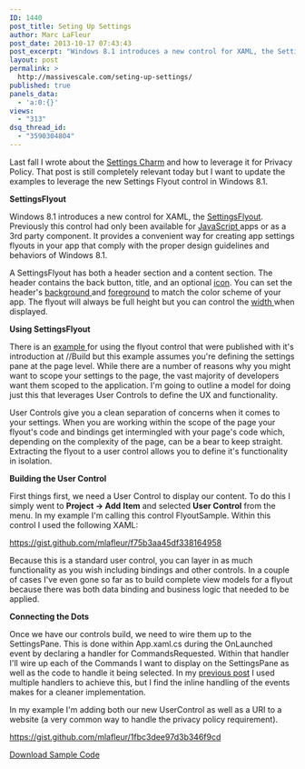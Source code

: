 ```yaml
---
ID: 1440
post_title: Seting Up Settings
author: Marc LaFleur
post_date: 2013-10-17 07:43:43
post_excerpt: "Windows 8.1 introduces a new control for XAML, the SettingsFlyout. Most examples on using this new control assume you're defining your Settings at the page level. Here we outline a model for doing this scoped to the Application leveraging SettingsFlyout , User Controls in C# /XAML. It is incredibly easy to implement. "
layout: post
permalink: >
  http://massivescale.com/seting-up-settings/
published: true
panels_data:
  - 'a:0:{}'
views:
  - "313"
dsq_thread_id:
  - "3590304804"
---
```

Last fall I wrote about the <a title="Settings Charm" href="http://massivescale.azurewebsites.net/settings-charm/" target="_blank">Settings Charm</a> and how to leverage it for Privacy Policy. That post is still completely relevant today but I want to update the examples to leverage the new Settings Flyout control in Windows 8.1.

<strong>SettingsFlyout</strong>

Windows 8.1 introduces a new control for XAML, the <a href="http://msdn.microsoft.com/en-us/library/windows/apps/windows.ui.xaml.controls.settingsflyout.aspx" target="_blank">SettingsFlyout</a>. Previously this control had only been available for <a href="http://msdn.microsoft.com/en-us/library/windows/apps/Hh701253.aspx" target="_blank">JavaScript </a>apps or as a 3rd party component. It provides a convenient way for creating app settings flyouts in your app that comply with the proper design guidelines and behaviors of Windows 8.1.

A SettingsFlyout has both a header section and a content section. The header contains the back button, title, and an optional <a href="http://msdn.microsoft.com/en-us/library/windows/apps/windows.ui.xaml.controls.settingsflyout.iconsource.aspx" target="_blank">icon</a>. You can set the header's <a href="http://msdn.microsoft.com/en-us/library/windows/apps/windows.ui.xaml.controls.settingsflyout.headerbackground.aspx" target="_blank">background </a>and <a href="http://msdn.microsoft.com/en-us/library/windows/apps/windows.ui.xaml.controls.settingsflyout.headerforeground.aspx" target="_blank">foreground</a> to match the color scheme of your app. The flyout will always be full height but you can control the <a href="http://msdn.microsoft.com/en-us/library/windows/apps/windows.ui.xaml.frameworkelement.width.aspx" target="_blank">width </a>when displayed.

<strong>Using SettingsFlyout</strong>

There is an <a href="http://msdn.microsoft.com/en-us/library/windows/apps/bg182878.aspx#SettingsFlyout" target="_blank">example </a>for using the flyout control that were published with it's introduction at //Build but this example assumes you're defining the settings pane at the page level. While there are a number of reasons why you might want to scope your settings to the page, the vast majority of developers want them scoped to the application. I'm going to outline a model for doing just this that leverages User Controls to define the UX and functionality.

User Controls give you a clean separation of concerns when it comes to your settings. When you are working within the scope of the page your flyout's code and bindings get intermingled with your page's code which, depending on the complexity of the page, can be a bear to keep straight. Extracting the flyout to a user control allows you to define it's functionality in isolation.

<strong>Building the User Control</strong>

First things first, we need a User Control to display our content. To do this I simply went to <strong>Project -&gt; Add</strong> <strong>Item</strong> and selected <strong>User Control</strong> from the menu. In my example I'm calling this control FlyoutSample. Within this control I used the following XAML:

https://gist.github.com/mlafleur/f75b3aa45df338164958

Because this is a standard user control, you can layer in as much functionality as you wish including bindings and other controls. In a couple of cases I've even gone so far as to build complete view models for a flyout because there was both data binding and business logic that needed to be applied.

<strong></strong><strong>Connecting the Dots</strong>

Once we have our controls build, we need to wire them up to the SettingsPane. This is done within App.xaml.cs during the OnLaunched event by declaring a handler for CommandsRequested. Within that handler I'll wire up each of the Commands I want to display on the SettingsPane as well as the code to handle it being selected. In my <a title="Settings Charm" href="http://massivescale.azurewebsites.net/settings-charm/" target="_blank">previous post</a> I used multiple handlers to achieve this, but I find the inline handling of the events makes for a cleaner implementation.

In my example I'm adding both our new UserControl as well as a URI to a website (a very common way to handle the privacy policy requirement).

https://gist.github.com/mlafleur/1fbc3dee97d3b346f9cd

<a href="http://massivescale.azurewebsites.net/wp-content/uploads/2013/10/SettingsFlyoutExample_2013-10-17-08-36-18Z.zip">Download Sample Code</a>